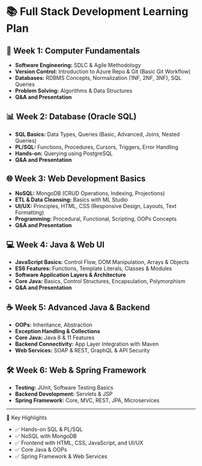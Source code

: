 # 📚 Full Stack Development Learning Plan

## 🚀 Week 1: Computer Fundamentals
- **Software Engineering:** SDLC & Agile Methodology
- **Version Control:** Introduction to Azure Repo & Git (Basic Git Workflow)
- **Databases:** RDBMS Concepts, Normalization (1NF, 2NF, 3NF), SQL Queries
- **Problem Solving:** Algorithms & Data Structures
- **Q&A and Presentation**

## 📊 Week 2: Database (Oracle SQL)
- **SQL Basics:** Data Types, Queries (Basic, Advanced, Joins, Nested Queries)
- **PL/SQL:** Functions, Procedures, Cursors, Triggers, Error Handling
- **Hands-on:** Querying using PostgreSQL
- **Q&A and Presentation**

## 🌐 Week 3: Web Development Basics
- **NoSQL:** MongoDB (CRUD Operations, Indexing, Projections)
- **ETL & Data Cleansing:** Basics with ML Studio
- **UI/UX:** Principles, HTML, CSS (Responsive Design, Layouts, Text Formatting)
- **Programming:** Procedural, Functional, Scripting, OOPs Concepts
- **Q&A and Presentation**

## 💻 Week 4: Java & Web UI
- **JavaScript Basics:** Control Flow, DOM Manipulation, Arrays & Objects
- **ES6 Features:** Functions, Template Literals, Classes & Modules
- **Software Application Layers & Architecture**
- **Core Java:** Basics, Control Structures, Encapsulation, Polymorphism
- **Q&A and Presentation**

## ☕ Week 5: Advanced Java & Backend
- **OOPs:** Inheritance, Abstraction
- **Exception Handling & Collections**
- **Core Java:** Java 8 & 11 Features
- **Backend Connectivity:** App Layer Integration with Maven
- **Web Services:** SOAP & REST, GraphQL & API Security

## 🛠️ Week 6: Web & Spring Framework
- **Testing:** JUnit, Software Testing Basics
- **Backend Development:** Servlets & JSP
- **Spring Framework:** Core, MVC, REST, JPA, Microservices


---
📌 Key Highlights
- ✅ Hands-on SQL & PL/SQL
- ✅ NoSQL with MongoDB
- ✅ Frontend with HTML, CSS, JavaScript, and UI/UX
- ✅ Core Java & OOPs
- ✅ Spring Framework & Web Services


